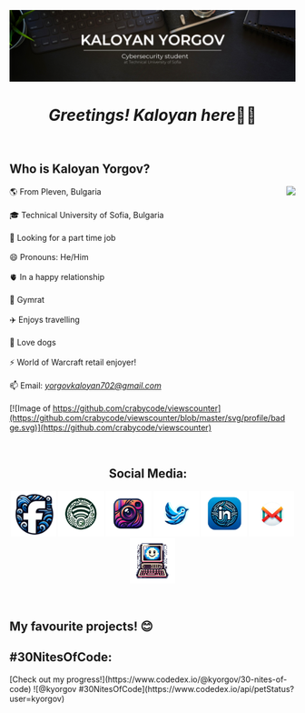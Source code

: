 ![Banner](banner.png)
<br>
<h1 align="center"><i>Greetings! Kaloyan here</i>🙋‍♂️</h2>
<br>

<h2> Who is Kaloyan Yorgov? </h2>

<img align="right" src="https://avatars.githubusercontent.com/u/155481840?v=4" height = "500">

🌎 From Pleven, Bulgaria <br> <br>
🎓 Technical University of Sofia, Bulgaria <br> <br>
💼 Looking for a part time job <br> <br>
😄 Pronouns: He/Him <br> <br>
🫀 In a happy relationship <br> <br>
💪 Gymrat <br> <br>
✈️ Enjoys travelling <br> <br>
🐶 Love dogs <br> <br>
⚡ World of Warcraft retail enjoyer! <br> <br>
📫 Email: <i>[yorgovkaloyan702@gmail.com](mailto:yorgovkaloyan702@gmail.com)</i>
<br clear="left"/>
<br> [![Image of https://github.com/crabycode/viewscounter](https://github.com/crabycode/viewscounter/blob/master/svg/profile/badge.svg)](https://github.com/crabycode/viewscounter) 

<br>
<h2 align="center"> Social Media: </h2>

<p align="center">
<a href="https://www.facebook.com/crabyto" style="text-decoration: none;">
  <img src="https://github.com/crabycode/crabycode/blob/main/facebook.png?raw=true" height="80" width="80">
</a>
<a href="https://open.spotify.com/user/z2agvrmzdq1i4b9tfg34u8uwn" style="text-decoration: none;">
  <img src="https://github.com/crabycode/crabycode/blob/main/sptoify.png?raw=true" height="80" width="80">
</a>
<a href="https://www.instagram.com/justcraby/" style="text-decoration: none;">
  <img src="https://github.com/crabycode/crabycode/blob/main/instagram.png?raw=true" height="80" width="80">
</a>
<a href="https://twitter.com/lilcraby" style="text-decoration: none;">
  <img src="https://github.com/crabycode/crabycode/blob/main/twitter.png?raw=true" height="80" width="80">
</a>
<a href="https://www.linkedin.com/in/kaloyan-yorgov-385872188/" style="text-decoration: none;">
  <img src="https://github.com/crabycode/crabycode/blob/main/Linkedin.png?raw=true" height="80" width="80">
</a>
<a href="mailto:yorgovkaloyan702@gmail.com" style="text-decoration: none;">
  <img src="https://github.com/crabycode/crabycode/blob/main/gmail.png?raw=true" height="80" width="80">
</a>
<a href="https://www.codedex.io/@kyorgov" style="text-decoration: none;">
  <img src="https://github.com/crabycode/crabycode/blob/main/codedex.png?raw=true" height="80" width="80">
</a>
</p>

<br>
<h2> My favourite projects! 😊</h2>

<h2> #30NitesOfCode: </h2>
  [Check out my progress!](https://www.codedex.io/@kyorgov/30-nites-of-code)  
  ![@kyorgov #30NitesOfCode](https://www.codedex.io/api/petStatus?user=kyorgov)
